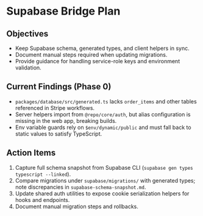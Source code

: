 # Supabase Bridge Plan

## Objectives
- Keep Supabase schema, generated types, and client helpers in sync.
- Document manual steps required when updating migrations.
- Provide guidance for handling service-role keys and environment validation.

## Current Findings (Phase 0)
- `packages/database/src/generated.ts` lacks `order_items` and other tables referenced in Stripe workflows.
- Server helpers import from `@repo/core/auth`, but alias configuration is missing in the web app, breaking builds.
- Env variable guards rely on `$env/dynamic/public` and must fall back to static values to satisfy TypeScript.

## Action Items
1. Capture full schema snapshot from Supabase CLI (`supabase gen types typescript --linked`).
2. Compare migrations under `supabase/migrations/` with generated types; note discrepancies in `supabase-schema-snapshot.md`.
3. Update shared auth utilities to expose cookie serialization helpers for hooks and endpoints.
4. Document manual migration steps and rollbacks.
